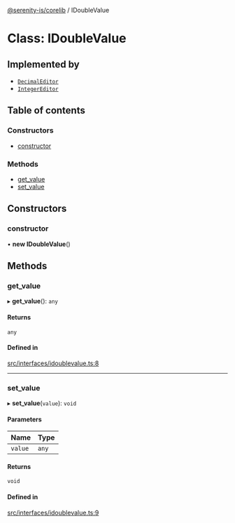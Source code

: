[@serenity-is/corelib](../README.md) / IDoubleValue

# Class: IDoubleValue

## Implemented by

- [`DecimalEditor`](DecimalEditor.md)
- [`IntegerEditor`](IntegerEditor.md)

## Table of contents

### Constructors

- [constructor](IDoubleValue.md#constructor)

### Methods

- [get\_value](IDoubleValue.md#get_value)
- [set\_value](IDoubleValue.md#set_value)

## Constructors

### constructor

• **new IDoubleValue**()

## Methods

### get\_value

▸ **get_value**(): `any`

#### Returns

`any`

#### Defined in

[src/interfaces/idoublevalue.ts:8](https://github.com/serenity-is/serenity/blob/master/packages/corelib/src/interfaces/idoublevalue.ts#L8)

___

### set\_value

▸ **set_value**(`value`): `void`

#### Parameters

| Name | Type |
| :------ | :------ |
| `value` | `any` |

#### Returns

`void`

#### Defined in

[src/interfaces/idoublevalue.ts:9](https://github.com/serenity-is/serenity/blob/master/packages/corelib/src/interfaces/idoublevalue.ts#L9)
